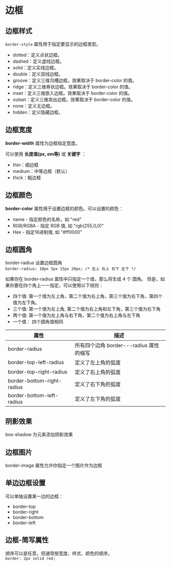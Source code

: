 # 边框

## 边框样式
`border-style` 属性用于指定要显示的边框类型。
* dotted：定义点状边框。
* dashed：定义虚线边框。
* solid：定义实线边框。
* double：定义双线边框。
* groove：定义三维沟槽边框。效果取决于 border-color 的值。
* ridge：定义三维脊状边框。效果取决于 border-color 的值。
* inset：定义三维嵌入边框。效果取决于 border-color 的值。
* outset：定义三维突出边框。效果取决于 border-color 的值。
* none：定义无边框。
* hidden：定义隐藏边框。

## 边框宽度
**border-width** 属性为边框指定宽度。

可以使用 **长度值(px, em等)** 或 **关键字** ：

* thin：细边框
* medium：中等边框（默认）
* thick：粗边框

## 边框颜色
**border-color** 属性用于设置边框的颜色。可以设置的颜色：
* name - 指定颜色的名称，如 "red"
* RGB/RGBA - 指定 RGB 值, 如 "rgb(255,0,0)"
* Hex - 指定16进制值, 如 "#ff0000"

## 边框圆角
border-radius 设置边框圆角  
`border-radius: 10px 5px 15px 20px; /* 左上 右上 右下 左下 */`

如果你在 border-radius 属性中只指定一个值，那么将生成 4 个 圆角。
但是，如果你要在四个角上一一指定，可以使用以下规则：
* 四个值: 第一个值为左上角，第二个值为右上角，第三个值为右下角，第四个值为左下角。
* 三个值: 第一个值为左上角, 第二个值为右上角和左下角，第三个值为右下角
* 两个值: 第一个值为左上角与右下角，第二个值为右上角与左下角
* 一个值： 四个圆角值相同
  
| 属性 | 描述 |
| --- | --- |
| border-radius	| 所有四个边角 border---radius 属性的缩写 |
| border-top-left-radius	    | 定义了左上角的弧度 |
| border-top-right-radius	  | 定义了右上角的弧度 |
| border-bottom-right-radius	| 定义了右下角的弧度 |
| border-bottom-left-radius	| 定义了左下角的弧度 |

## 阴影效果
box-shadow 为元素添加阴影效果

## 边框图片
border-image 属性允许你指定一个图片作为边框

## 单边边框设置
可以单独设置某一边的边框：
* border-top
* border-right
* border-bottom
* border-left

## 边框-简写属性
顺序可以是任意，但通常按宽度、样式、颜色的顺序。  
`border: 2px solid red;`